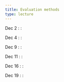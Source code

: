 ```yaml
---
title: Evaluation methods
type: lecture
---
```


Dec 2
: 
  : 

Dec 4
: 
  : 

Dec 9
: 
  : 

Dec 11
: 
  : 

Dec 16
: 
  : 

Dec 19
: 
  : 